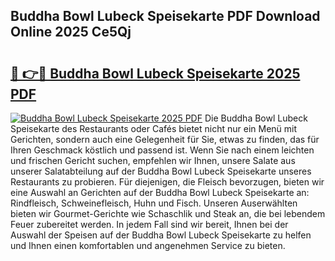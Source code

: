 ## Buddha Bowl Lubeck Speisekarte PDF Download Online 2025 Ce5Qj

# <h2><a href="http://gc6edxf.nevu.top/?p=Buddha+Bowl+Lubeck+Speisekarte">🔗 👉🔴 Buddha Bowl Lubeck Speisekarte 2025 PDF</a></h2>

[![Buddha Bowl Lubeck Speisekarte 2025 PDF](https://i.imgur.com/dBaPXMq.png)](http://gc6edxf.nevu.top/?p=Buddha+Bowl+Lubeck+Speisekarte)
Die Buddha Bowl Lubeck Speisekarte des Restaurants oder Cafés bietet nicht nur ein Menü mit Gerichten, sondern auch eine Gelegenheit für Sie, etwas zu finden, das für Ihren Geschmack köstlich und passend ist. Wenn Sie nach einem leichten und frischen Gericht suchen, empfehlen wir Ihnen, unsere Salate aus unserer Salatabteilung auf der Buddha Bowl Lubeck Speisekarte unseres Restaurants zu probieren. Für diejenigen, die Fleisch bevorzugen, bieten wir eine Auswahl an Gerichten auf der Buddha Bowl Lubeck Speisekarte an: Rindfleisch, Schweinefleisch, Huhn und Fisch. Unseren Auserwählten bieten wir Gourmet-Gerichte wie Schaschlik und Steak an, die bei lebendem Feuer zubereitet werden. In jedem Fall sind wir bereit, Ihnen bei der Auswahl der Speisen auf der Buddha Bowl Lubeck Speisekarte zu helfen und Ihnen einen komfortablen und angenehmen Service zu bieten.
